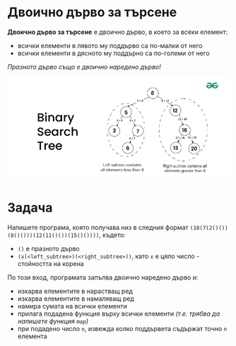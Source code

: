 # Двоично дърво за търсене

**Двоично дърво за търсене** e двоично дърво, в което за всеки елемент:     
- всички елементи в лявото му поддърво са по-малки от него  
- всички елементи в дясното му поддърно са по-големи от него           

*Празното дърво също е двоично наредено дърво!*      

![bst](bst.webp)

# Задача
Напишете програма, която получава низ в следния формат
`(10(7(2()())(8()()))(12(11()())(15()())))`, където:
- `()` е празното дърво
- `(x(<left_subtree>)(<right_subtree>))`, като `x` е цяло число - стойността на корена

По този вход, програмата запълва двоично наредено дърво и:
- изкарва елементите в нарастващ ред
- изкарва елементите в намаляващ ред
- намира сумата на всички елементи
- прилага подадена функция върху всички елементи *(т.е. трябва да напишете функция `map`)*
- при подадено число `n`, извежда колко поддървета съдържат точно `n` елемента
